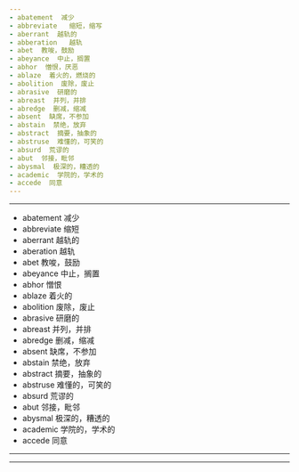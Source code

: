 ```yaml
---
- abatement  减少
- abbreviate   缩短，缩写
- aberrant  越轨的
- abberation   越轨
- abet  教唆，鼓励
- abeyance  中止，搁置
- abhor  憎恨，厌恶
- ablaze  着火的，燃烧的
- abolition  废除，废止
- abrasive  研磨的
- abreast  并列，并排
- abredge  删减，缩减
- absent  缺席，不参加
- abstain  禁绝，放弃
- abstract  摘要，抽象的
- abstruse  难懂的，可笑的
- absurd  荒谬的
- abut  邻接，毗邻
- abysmal  极深的，糟透的
- academic  学院的，学术的
- accede  同意
---
```


---
- abatement   减少
- abbreviate  缩短
- aberrant  越轨的
- aberation  越轨
- abet  教唆，鼓励
- abeyance  中止，搁置
- abhor  憎恨
- ablaze  着火的
- abolition 废除，废止
- abrasive   研磨的
- abreast  并列，并排
- abredge  删减，缩减
- absent   缺席，不参加
- abstain  禁绝，放弃
- abstract  摘要，抽象的
- abstruse 难懂的，可笑的
- absurd  荒谬的
- abut  邻接，毗邻
- abysmal  极深的，糟透的
- academic  学院的，学术的
- accede  同意
---

---